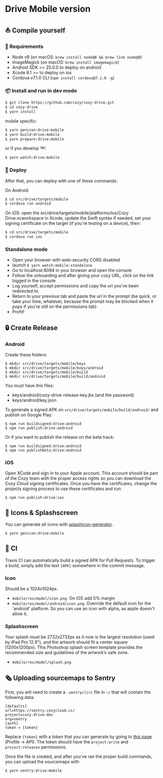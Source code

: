 # Drive Mobile version


## :boat: Compile yourself


### :wrench: Requirements

- Node v8 (on macOS: `brew install node@8 && brew link node@8`)
- ImageMagick (on macOS: `brew install imagemagick`)
- Android SDK >= 25.0.0 to deploy on android
- Xcode 8.1 >= to deploy on ios
- Cordova v7.1.0 CLI (`npm install cordova@7.1.0 -g`)


### :package: Install and run in dev mode

```sh
$ git clone https://github.com/cozy/cozy-drive.git
$ cd cozy-drive
$ yarn install
```

mobile specific:

```sh
$ yarn genicon:drive:mobile
$ yarn build:drive:mobile
$ yarn prepare:drive:mobile
```

or if you develop :loop::

```sh
$ yarn watch:drive:mobile
```


### :helicopter: Deploy

After that, you can deploy with one of these commands:

On Android:

```sh
$ cd src/drive/targets/mobile
$ cordova run android
```

On iOS: open the src/drive/targets/mobile/platforms/ios/Cozy Drive.xcworkspace in Xcode, update the Swift syntax if needed, set your signing certificate on the target (if you're testing on a device), then:

```sh
$ cd src/drive/targets/mobile
$ cordova run ios
```

### Standalone mode
- Open your browser with web-security CORS disabled
- launch `$ yarn watch:mobile:standalone`
- Go to localhost:8084 in your browser and open the console
- Follow the onboarding and after giving your cozy URL, click on the link logged in the console
- Log yourself, accept permissions and copy the url you've been redirected to.
- Return to your previous tab and paste the url in the prompt (be quick, or take your time, whatever, because the prompt may be blocked when it pops if you're still on the permissions tab)
- Profit!

## :lock: Create Release

### Android

Create these folders:

```
$ mkdir src/drive/targets/mobile/keys
$ mkdir src/drive/targets/mobile/keys/android
$ mkdir src/drive/targets/mobile/build
$ mkdir src/drive/targets/mobile/build/android
```

You must have this files:

- keys/android/cozy-drive-release-key.jks (and the password)
- keys/android/key.json

To generate a signed APK on `src/drive/targets/mobile/build/android/` and publish on Google Play:

```
$ npm run buildsigned:drive:android
$ npm run publish:drive:android
```

Or if you want to publish the release on the beta track:

```
$ npm run buildsigned:drive:android
$ npm run publishbeta:drive:android
```

### iOS

Open XCode and sign in to your Apple account. This account should be part of the Cozy team with the proper access rights so you can download the Cozy Cloud signing certificates.
Once you have the certificates, change the projects signing process to use these certificates and run:

```
$ npm run publish:drive:ios
```

## :rainbow: Icons & Splashscreen

You can generate all icons with [splashicon-generator](https://github.com/eberlitz/splashicon-generator).

```sh
$ yarn genicon:drive:mobile
```

## :repeat: CI

Travis CI can automatically build a signed APK for Pull Requests. To trigger a build, simply add the text `[APK]` somewhere in the commit message.

### Icon

Should be a 1024x1024px.

- `mobile/res/model/icon.png`. On iOS add 5% margin
- `mobile/res/model/android/icon.png`. Override the default icon for the 'android' platform. So you can use an icon with alpha, as apple doesn't allow it.

### Splashscreen

Your splash must be 2732x2732px as it now is the largest resolution (used by iPad Pro 12.9"), and the artwork should fit a center square (1200x1200px). This Photoshop splash screen template provides the recommended size and guidelines of the artwork’s safe zone.

- `mobile/res/model/splash.png`

## :newspaper_roll: Uploading sourcemaps to Sentry

First, you will need to create a `.sentryclirc` file in `~/` that will contain the following data:

```
[defaults]
url=https://sentry.cozycloud.cc/
project=cozy-drive-dev
org=sentry
[auth]
token = {token}
```

Replace `{token}` with a token that you can generate by going to [this page](https://sentry.cozycloud.cc/api/) (Profile -> API). The token should have the `project:write` and `project:releases` permissions.

Once the file is created, and after you've ran the proper build commands, you can upload the sourcemaps with

```sh
$ yarn sentry:drive:mobile
```
